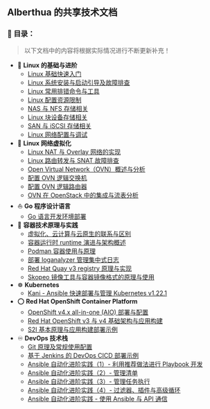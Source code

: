 ## Alberthua 的共享技术文档
### 👋 **目录：**
> 以下文档中的内容将根据实际情况进行不断更新补充！
  - 🐧 **Linux 的基础与进阶**
    - [Linux 基础快速入门](https://github.com/Alberthua-Perl/tech-docs/blob/master/Linux%20%E7%9A%84%E5%9F%BA%E7%A1%80%E4%B8%8E%E8%BF%9B%E9%98%B6/linux-basic-knowledge.yaml)
    - [Linux 系统安装与启动引导及故障排查](https://github.com/Alberthua-Perl/tech-docs/blob/master/Linux%20%E7%9A%84%E5%9F%BA%E7%A1%80%E4%B8%8E%E8%BF%9B%E9%98%B6/Linux%20%E7%B3%BB%E7%BB%9F%E5%AE%89%E8%A3%85%E4%B8%8E%E5%90%AF%E5%8A%A8%E5%BC%95%E5%AF%BC%E8%A6%81%E7%82%B9%E5%8F%8A%E6%95%85%E9%9A%9C%E6%8E%92%E6%9F%A5.md)
    - [Linux 常用排错命令与工具](https://github.com/Alberthua-Perl/tech-docs/blob/master/Linux%20%E7%9A%84%E5%9F%BA%E7%A1%80%E4%B8%8E%E8%BF%9B%E9%98%B6/Linux%20%E5%B8%B8%E7%94%A8%E6%8E%92%E9%94%99%E5%91%BD%E4%BB%A4%E4%B8%8E%E5%B7%A5%E5%85%B7.md)
    - [Linux 配置资源限制](https://github.com/Alberthua-Perl/tech-docs/blob/master/Linux%20%E7%9A%84%E5%9F%BA%E7%A1%80%E4%B8%8E%E8%BF%9B%E9%98%B6/Linux%20%E9%85%8D%E7%BD%AE%E8%B5%84%E6%BA%90%E9%99%90%E5%88%B6.md)
    - [NAS 与 NFS 存储相关](https://github.com/Alberthua-Perl/tech-docs/blob/master/Linux%20%E7%9A%84%E5%9F%BA%E7%A1%80%E4%B8%8E%E8%BF%9B%E9%98%B6/NAS%20%E4%B8%8E%20NFS%20%E5%AD%98%E5%82%A8%E7%9B%B8%E5%85%B3.md)
    - [Linux 块设备存储相关](https://github.com/Alberthua-Perl/tech-docs/blob/master/Linux%20%E7%9A%84%E5%9F%BA%E7%A1%80%E4%B8%8E%E8%BF%9B%E9%98%B6/Linux%20%E5%9D%97%E8%AE%BE%E5%A4%87%E5%AD%98%E5%82%A8%E7%9B%B8%E5%85%B3.md)
    - [SAN 与 iSCSI 存储相关](https://github.com/Alberthua-Perl/tech-docs/blob/master/Linux%20%E7%9A%84%E5%9F%BA%E7%A1%80%E4%B8%8E%E8%BF%9B%E9%98%B6/SAN%20%E4%B8%8E%20iSCSI%20%E5%AD%98%E5%82%A8%E7%9B%B8%E5%85%B3.md)
    - [Linux 网络配置与调试](https://github.com/Alberthua-Perl/tech-docs/blob/master/Linux%20%E7%9A%84%E5%9F%BA%E7%A1%80%E4%B8%8E%E8%BF%9B%E9%98%B6/Linux%20%E7%BD%91%E7%BB%9C%E9%85%8D%E7%BD%AE%E4%B8%8E%E8%B0%83%E8%AF%95.md)
  - 🚀 **Linux 网络虚拟化**
    - [Linux NAT 与 Overlay 网络的实现](https://github.com/Alberthua-Perl/tech-docs/blob/master/Linux%20%E7%BD%91%E7%BB%9C%E8%99%9A%E6%8B%9F%E5%8C%96/Linux%20NAT%20%E4%B8%8E%20Overlay%20%E7%BD%91%E7%BB%9C%E7%9A%84%E5%AE%9E%E7%8E%B0.md)
    - [Linux 路由转发与 SNAT 故障排查](https://github.com/Alberthua-Perl/tech-docs/blob/master/Linux%20%E7%BD%91%E7%BB%9C%E8%99%9A%E6%8B%9F%E5%8C%96/Linux%20%E8%B7%AF%E7%94%B1%E8%BD%AC%E5%8F%91%E4%B8%8E%20SNAT%20%E6%95%85%E9%9A%9C%E6%8E%92%E6%9F%A5.md)
    - [Open Virtual Network（OVN）概述与分析](https://github.com/Alberthua-Perl/summary-scripts/blob/master/ovn-arch/docs/ovn-arch-introduce.md)
    - [配置 OVN 逻辑交换机](https://github.com/Alberthua-Perl/summary-scripts/blob/master/ovn-arch/docs/ovn-logical-switch-demo.md)
    - [配置 OVN 逻辑路由器](https://github.com/Alberthua-Perl/summary-scripts/blob/master/ovn-arch/docs/ovn-logical-router-demo.md)
    - [OVN 在 OpenStack 中的集成与流表分析](https://github.com/Alberthua-Perl/scripts-confs/blob/master/ovn-arch/docs/ovn-openstack-openflow-analysis.md)
  - ⛵ **Go 程序设计语言**
    - [Go 语言开发环境部署](https://github.com/Alberthua-Perl/tech-docs/blob/master/Go%20%E7%A8%8B%E5%BA%8F%E8%AE%BE%E8%AE%A1%E8%AF%AD%E8%A8%80/Go%20%E8%AF%AD%E8%A8%80%E5%BC%80%E5%8F%91%E7%8E%AF%E5%A2%83%E9%83%A8%E7%BD%B2.md)
  - 🐳 **容器技术原理与实践**
    - [虚拟化、云计算与云原生的联系与区别](https://github.com/Alberthua-Perl/tech-docs/blob/master/%E5%AE%B9%E5%99%A8%E6%8A%80%E6%9C%AF%E5%8E%9F%E7%90%86%E4%B8%8E%E5%AE%9E%E8%B7%B5/%E8%99%9A%E6%8B%9F%E5%8C%96%E3%80%81%E4%BA%91%E8%AE%A1%E7%AE%97%E4%B8%8E%E4%BA%91%E5%8E%9F%E7%94%9F%E7%9A%84%E8%81%94%E7%B3%BB%E4%B8%8E%E5%8C%BA%E5%88%AB.md)
    - [容器运行时 runtime 演进与架构概述](https://github.com/Alberthua-Perl/tech-docs/blob/master/%E5%AE%B9%E5%99%A8%E6%8A%80%E6%9C%AF%E5%8E%9F%E7%90%86%E4%B8%8E%E5%AE%9E%E8%B7%B5/%E5%AE%B9%E5%99%A8%E8%BF%90%E8%A1%8C%E6%97%B6%20runtime%20%E6%BC%94%E8%BF%9B%E4%B8%8E%E6%9E%B6%E6%9E%84%E6%A6%82%E8%BF%B0.md)
    - [Podman 容器使用与原理](https://github.com/Alberthua-Perl/tech-docs/blob/master/%E5%AE%B9%E5%99%A8%E6%8A%80%E6%9C%AF%E5%8E%9F%E7%90%86%E4%B8%8E%E5%AE%9E%E8%B7%B5/Podman%20%E5%AE%B9%E5%99%A8%E4%BD%BF%E7%94%A8%E4%B8%8E%E5%8E%9F%E7%90%86.md)
    - [部署 loganalyzer 管理集中式日志](https://github.com/Alberthua-Perl/tech-docs/blob/master/%E5%AE%B9%E5%99%A8%E6%8A%80%E6%9C%AF%E5%8E%9F%E7%90%86%E4%B8%8E%E5%AE%9E%E8%B7%B5/%E9%83%A8%E7%BD%B2%20loganalyzer%20%E7%AE%A1%E7%90%86%E9%9B%86%E4%B8%AD%E5%BC%8F%E6%97%A5%E5%BF%97.md)
    - [Red Hat Quay v3 registry 原理与实现](https://github.com/Alberthua-Perl/tech-docs/blob/master/%E5%AE%B9%E5%99%A8%E6%8A%80%E6%9C%AF%E5%8E%9F%E7%90%86%E4%B8%8E%E5%AE%9E%E8%B7%B5/Red%20Hat%20Quay%20v3%20registry%20%E5%8E%9F%E7%90%86%E4%B8%8E%E5%AE%9E%E7%8E%B0.md)
    - [Skopeo 镜像工具与容器镜像格式的原理与使用](https://github.com/Alberthua-Perl/tech-docs/blob/master/%E5%AE%B9%E5%99%A8%E6%8A%80%E6%9C%AF%E5%8E%9F%E7%90%86%E4%B8%8E%E5%AE%9E%E8%B7%B5/Skopeo%20%E9%95%9C%E5%83%8F%E5%B7%A5%E5%85%B7%E4%B8%8E%E5%AE%B9%E5%99%A8%E9%95%9C%E5%83%8F%E6%A0%BC%E5%BC%8F%E7%9A%84%E5%8E%9F%E7%90%86%E4%B8%8E%E4%BD%BF%E7%94%A8.md)
  - ☸ **Kubernetes**
    - [Kani - Ansible 快速部署与管理 Kubernetes v1.22.1](https://github.com/Alberthua-Perl/kani) 
  - ⭕️ **Red Hat OpenShift Container Platform**
    - [OpenShift v4.x all-in-one (AIO) 部署与配置](https://github.com/Alberthua-Perl/tech-docs/blob/master/Red%20Hat%20OpenShift%20Container%20Platform/OpenShift%20v4.x%20all-in-one%20(AIO)%20%E9%83%A8%E7%BD%B2%E4%B8%8E%E9%85%8D%E7%BD%AE.md) 
    - [Red Hat OpenShift v3 与 v4 基础架构与应用构建](https://github.com/Alberthua-Perl/tech-docs/blob/master/Red%20Hat%20OpenShift%20Container%20Platform/Red%20Hat%20OpenShift%20v3%20%E4%B8%8E%20v4%20%E5%9F%BA%E7%A1%80%E6%9E%B6%E6%9E%84%E4%B8%8E%E5%BA%94%E7%94%A8%E6%9E%84%E5%BB%BA.md)
    - [S2I 基本原理与应用构建部署示例](https://github.com/Alberthua-Perl/dockerfile-s2i-demo/tree/master/golang-s2i)
  - ♾️ **DevOps 技术栈**
    - [Git 原理及常规使用配置](https://github.com/Alberthua-Perl/tech-docs/blob/master/DevOps%20%E6%8A%80%E6%9C%AF%E6%A0%88/Git%20%E5%8E%9F%E7%90%86%E5%8F%8A%E5%B8%B8%E8%A7%84%E4%BD%BF%E7%94%A8%E9%85%8D%E7%BD%AE.md)
    - [基于 Jenkins 的 DevOps CICD 部署示例](https://github.com/Alberthua-Perl/tech-docs/blob/master/DevOps%20%E6%8A%80%E6%9C%AF%E6%A0%88/%E5%9F%BA%E4%BA%8E%20Jenkins%20%E7%9A%84%20DevOps%20CICD%20%E9%83%A8%E7%BD%B2%E7%A4%BA%E4%BE%8B.md)
    - [Ansible 自动化进阶实践（1）- 利用推荐做法进行 Playbook 开发](https://github.com/Alberthua-Perl/tech-docs/blob/master/DevOps%20%E6%8A%80%E6%9C%AF%E6%A0%88/Ansible%20%E8%87%AA%E5%8A%A8%E5%8C%96%E8%BF%9B%E9%98%B6%E5%AE%9E%E8%B7%B5%20-%20%E5%88%A9%E7%94%A8%E6%8E%A8%E8%8D%90%E5%81%9A%E6%B3%95%E8%BF%9B%E8%A1%8C%20Playbook%20%E5%BC%80%E5%8F%91.md)
    - [Ansible 自动化进阶实践（2）- 管理清单](https://github.com/Alberthua-Perl/tech-docs/blob/master/DevOps%20%E6%8A%80%E6%9C%AF%E6%A0%88/Ansible%20%E8%87%AA%E5%8A%A8%E5%8C%96%E8%BF%9B%E9%98%B6%E5%AE%9E%E8%B7%B5%20-%20%E7%AE%A1%E7%90%86%E6%B8%85%E5%8D%95.md)
    - [Ansible 自动化进阶实践（3）- 管理任务执行](https://github.com/Alberthua-Perl/tech-docs/blob/master/DevOps%20%E6%8A%80%E6%9C%AF%E6%A0%88/Ansible%20%E8%87%AA%E5%8A%A8%E5%8C%96%E8%BF%9B%E9%98%B6%E5%AE%9E%E8%B7%B5%20-%20%E7%AE%A1%E7%90%86%E4%BB%BB%E5%8A%A1%E6%89%A7%E8%A1%8C.md) 
    - [Ansible 自动化进阶实践（4）- 过滤器、插件与高级循环](https://github.com/Alberthua-Perl/tech-docs/blob/master/DevOps%20%E6%8A%80%E6%9C%AF%E6%A0%88/Ansible%20%E8%87%AA%E5%8A%A8%E5%8C%96%E8%BF%9B%E9%98%B6%E5%AE%9E%E8%B7%B5%20-%20%E8%BF%87%E6%BB%A4%E5%99%A8%E3%80%81%E6%8F%92%E4%BB%B6%E4%B8%8E%E9%AB%98%E7%BA%A7%E5%BE%AA%E7%8E%AF.md)
    - [Ansible 自动化进阶实践 - 使用 Ansible 与 API 通信](https://github.com/Alberthua-Perl/tech-docs/blob/master/DevOps%20%E6%8A%80%E6%9C%AF%E6%A0%88/Ansible%20%E8%87%AA%E5%8A%A8%E5%8C%96%E8%BF%9B%E9%98%B6%E5%AE%9E%E8%B7%B5%20-%20%E4%BD%BF%E7%94%A8%20Ansible%E4%B8%8E%20API%20%E9%80%9A%E4%BF%A1.md)
